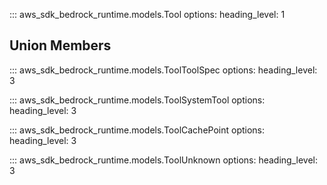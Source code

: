 ::: aws_sdk_bedrock_runtime.models.Tool
    options:
        heading_level: 1

## Union Members

::: aws_sdk_bedrock_runtime.models.ToolToolSpec
    options:
        heading_level: 3

::: aws_sdk_bedrock_runtime.models.ToolSystemTool
    options:
        heading_level: 3

::: aws_sdk_bedrock_runtime.models.ToolCachePoint
    options:
        heading_level: 3

::: aws_sdk_bedrock_runtime.models.ToolUnknown
    options:
        heading_level: 3
